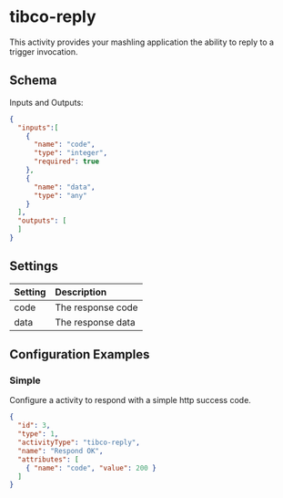 # tibco-reply
This activity provides your mashling application the ability to reply to a trigger invocation.

## Schema
Inputs and Outputs:

```json
{
  "inputs":[
    {
      "name": "code",
      "type": "integer",
      "required": true
    },
    {
      "name": "data",
      "type": "any"
    }
  ],
  "outputs": [
  ]
}
```
## Settings
| Setting     | Description    |
|:------------|:---------------|
| code        | The response code |         
| data        | The response data |

## Configuration Examples
### Simple
Configure a activity to respond with a simple http success code.

```json
{
  "id": 3,
  "type": 1,
  "activityType": "tibco-reply",
  "name": "Respond OK",
  "attributes": [
    { "name": "code", "value": 200 }
  ]
}
```
